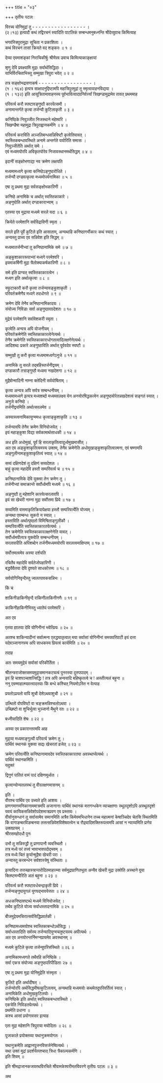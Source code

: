 +++
title = "०३"

+++
तृतीयः पटलः  


विरच्य योनिमुद्रां तु - - - - - - - - - - - - - - - - - ।  
(२।१३) इत्यादौ कथं तद्विरचनं स्यादिति पाटलिकं सम्बन्धमनुबध्नन्ति श्रीदेव्युवाच किमित्याह  

भगवंस्त्रिपुरामुद्राः सूचिता न प्रकाशिताः ।  
कथं विरचनं तासां क्रियते वद शङ्करः ॥ १ ॥  

देव्या एवमाशङ्कां निराचिकीर्षुः श्रीभैरव उवाच किमित्याकाङ्क्षायां  

शृणु देवि प्रवक्ष्यामि मुद्राः सर्वार्थसिद्धिदाः ।  
याभिर्विरचिताभिस्तु सम्मुखा त्रिपुरा भवेत् ॥ २ ॥  

तत्र सङ्क्षोभद्रावणाकर्ष - - - - - - - - - - - - - - - - - ।  
(१ । १६४) इत्यत्र साक्षादनुद्दिष्टामपि महात्रिपुरमुद्रां तु स्मृत्वावाहनविद्यया ।  
(१ । १३२) इति आसूत्रितामावाहनस्य पूर्वभावित्वादग्रनिर्वर्त्त्यां त्रिखण्डामुद्रामेव तावत् प्रथममाह  

परिवर्त्य करौ स्पष्टावङ्गुष्ठौ कारयेत्समौ ।  
अनामान्तर्गते कृत्वा तर्जन्यौ कुटिलाकृती ॥ ३ ॥  

कनिष्ठिके नियुञ्जीत निजस्थाने महेश्वरि ।  
त्रिखण्डैषा महामुद्रा त्रिपुराह्वानकर्मणि ॥ ४ ॥  

परिवर्त्य कराविति अञ्जलिबन्धसन्निविष्टौ कृत्वेतियावत् ।  
स्वस्तिकबन्धावस्थिते अनामे अन्तर्गते ययोरिति समासः ।  
नियुञ्जीतेति अर्थात् समे ।  
एवं मध्यमयोरपि अविकृतयोरेव निजावस्थानमर्थसिद्धम् ॥ ४ ॥  

इदानीं सङ्क्षोभणाद्या नव क्रमेण लक्षयति  

मध्यमामध्यगे कृत्वा कनिष्ठेऽङ्गुष्ठरोधिते ।  
तर्जन्यौ दण्डवत्कृत्वा मध्यमोपर्यनामिका ॥ ५ ॥  

एषा तु प्रथमा मुद्रा सर्वसङ्क्षोभकारिणी ।  

कनिष्ठे अनामिके च अर्थात् स्वस्तिकाकारे ।  
अङ्गुष्ठेति अर्थात् दण्डाकाराभ्याम् ॥  

एतस्या एव मुद्राया मध्यमे सरले यदा ॥ ६ ॥  

क्रियेते परमेशानि सर्वविद्राविणी स्मृता ।  

सरले इति पूर्वे कुटिले इति आसाताम्, अन्यथाहि कनिष्ठागर्भीकारः कथं स्यात् ।  
अन्यस्तु प्राच्य एव सन्निवेश इति सिद्धम् ॥  

मध्यमातर्जनीभ्यां तु कनिष्ठानामिके समे ॥ ७ ॥  

अङ्कुशाकाररूपाभ्यां मध्यगे परमेश्वरि ।  
इयमाकर्षिणी मुद्रा त्रैलोक्याकर्षकारिणी ॥ ८ ॥  



समे इति प्राग्वत् स्वस्तिकाकारत्वेन ।  
मध्यग इति अर्थात्कृत्वा ॥ ८ ॥  

स्फुटाकारौ करौ कृत्वा तर्जन्यावङ्कुशाकृती ।  
परिवर्तक्रमेणैव मध्यगे तदधोगते ॥ ९ ॥  

क्रमेण देवि तेनैव कनिष्ठानामिकादयः ।  
संयोज्य निविडाः सर्वा अङ्गुष्ठावग्रदेशतः ॥ १० ॥  

मुद्रेयं परमेशानि सर्वावेशकरी स्मृता ।  

कृत्वेति अन्यत्र अपि योजनीयम् ।  
परिवर्तक्रमेणेति स्वस्तिकाकारत्वेनेत्यर्थः ।  
तेनैव क्रमेणेति स्वस्तिकाकाराधोगतत्वादिलक्षणेनेत्यर्थः ।  
आदिशब्दः प्रकारे अङ्गुष्ठाविति अर्थात् पूर्ववदेव स्पष्टौ ॥  

सम्मुखौ तु करौ कृत्वा मध्यमामध्यगेऽनुजे ॥ ११ ॥  

अनामिके तु सरले तद्बहिस्तर्जनीद्वयम् ।  
दण्डाकारौ तत्राङ्गुष्ठौ मध्यमा नखदेशगा ॥ १२ ॥  

मुद्रैषोन्मादिनी नाम्ना क्लेदिनी सर्वयोषिताम् ।  

कृत्वा अन्यत्र अपि सर्वत्र सम्बन्धनीयम् ।  
मध्यमामध्यगे इत्यत्र मध्यशब्दो मध्यमवलक्ष्य येन अनयोरषिद्धकत्वेन अङ्गुष्ठयोरेतन्नखदेशत्वं सङ्गतं स्यात् ।  
अनुजे कनिष्ठे ।  
तर्जनीद्वयमिति अर्थात्सरलमेव ॥  

अस्यास्त्वनामिकायुग्ममधः कृत्वाङ्कुशाकृति ॥ १३ ॥  

तर्जन्यावपि तेनैव क्रमेण विनियोजयेत् ।  
इयं महाङ्कुशा विद्या सर्वकामार्थसाधकी ॥ १४ ॥  



अध इति अधोमुखं, पूर्वं हि सरलाकृतित्वादूर्ध्वमुखमासीत् ।  
अत एव अङ्कुशाकृतित्वमस्य उक्तम्, तेनैव क्रमेणेति अधोमुखाङ्कुशाकृतित्वात्मना, एवं षष्णामपि अङ्गुलीनामङ्कुशाकृतित्वं स्यात् ॥ १४ ॥  

सव्यं दक्षिणदेशं तु दक्षिणं सव्यदेशतः ।  
बाहुं कृत्वा महादेवि हस्तौ सम्परिवर्त्य च ॥ १५ ॥  

कनिष्ठानामिके देवि युक्त्वा तेन क्रमेण तु ।  
तर्जनीभ्यां समाक्रान्ते सर्वोर्ध्वमपि मध्यमे ॥ १६ ॥  

अङ्गुष्ठौ तु महेशानि कारयेत्सरलावपि ।  
इयं सा खेचरी नाम्ना मुद्रा सर्वोत्तमा प्रिये ॥ १७ ॥  

सव्यमिति वाममाकृतिक्रियापेक्षया हस्तौ सम्परिवर्त्येति योज्यम् ।  
अन्यथा एवम्बन्धः सुकरो न स्यात् ।  
हस्ताविति अर्थात्पृष्ठतो विमिश्रिताङ्गुलीकौ ।  
सम्परिवर्त्येति स्वस्तिकाकारतयेत्यर्थः ।  
तेन क्रमेणेति स्वस्तिकाकारलक्षणेनेति यावत् ।  
सर्वोर्ध्वमपीत्यत्र युक्त्वेति सम्बन्धनीयम् ।  
सरलावपीति अपिशब्देन तर्जनीमध्यमयोरपि सरलत्वमाक्षिप्तम् ॥ १७ ॥  

सर्वोत्तमत्वमेव अस्या दर्शयति  

रचितैव महादेवि सर्वतेजोपहारिणी ।  
बद्धयैवैतया देवि दृश्यते साधकोत्तमः ॥ १८ ॥  

सर्वयोगिनिवृन्दैस्तु ज्वलत्पावकसन्निभः ।  

किं च  

शाकिनीडाकिनीवृन्दै राकिणीलाकिनीगणैः ॥ १९ ॥  

काकिनीहाकिनीभिस्तु ध्यातेयं परमेश्वरि ।  

अत एव  

एतया ज्ञातया देवि योगिनीनां भवेत्प्रियः ॥ २० ॥  

अतश्च शाकिन्यादीनां सर्वात्मना एतद्ध्यातृत्वात् मया सर्वासां योगिनीनां समयपरिपाटी इयं दत्ता यदेवञ्जानानस्य अपि साधकस्य प्रियत्वं कार्यमिति ॥ २० ॥  

तदाह  

अतः समयमुद्रेयं सर्वासां परिकीर्तिता ।  

श्रीतन्त्रराजोक्तसमयमुद्रासमानकट्यत्वं पुनरस्या दुरुपपादम् ।  
इयं हि चाशपञ्चाशत्सिद्धिः ! तत्र अपि अन्वयादि बहिष्कृतत्वे च ! अस्तीत्यलं बहुना ॥  
ननु एवम्माहात्म्यवत्त्वादस्याः किं बन्धे कश्चित् नियमोऽस्ति न वेत्याह  

प्रयतोऽप्रयतो वापि शुचौ देशेऽथवाशुचौ ॥ २१ ॥  

उत्थितो वोपविष्टो वा चङ्क्रमन्निश्चलोऽथवा ।  
उच्छिष्टो वा शुचिर्भूत्वा भुञ्जानो मैथुने रतः ॥ २२ ॥  

बध्नीयादिति शेषः ॥ २२ ॥  

अस्या एव प्रकारान्तरमपि आह  

मुद्राया मध्यमाङ्गुल्यौ परिवर्त्य क्रमेण तु ।  
पार्थिवं स्थानकं युक्त्वा सद्यः खेचरतां व्रजेत् ॥ २३ ॥  

क्रमेण परिवर्त्येति कनिष्ठानामावदेव स्वस्तिकाकारतया अवस्थाप्येत्यर्थः ।  
पार्थिवं स्थानकमिति ।  
यदुक्तं  

द्विगुणं पातितं वामं पादं दक्षिणमूर्ध्वतः ।  

कृत्वान्योन्यतलस्थं तु वीरलक्षणमासनम् ॥  

इति ।  
वीरश्च पार्थिव एव उच्यते इति आशयः ।  
प्राणगमागमनिकानाममात्रमपि अजानानाः पार्थिवं स्थानकं मत्तगन्धकेन व्याचक्षाणाः स्थूलदृशोऽपि अस्थूलदृशो यवयं कायिकसन्निवेशोपदेशमात्रप्रवण एव प्रस्तावः ।  
वीर्यानुसन्धानं तु सर्वासामेव समानमिति अत्रैव किमेवमभिधानेन तच्च महात्मनां केषाञ्चिदेव चेतसि स्थितमिति किं वागाडम्बरविडम्बनया तत्तत्सन्निवेशविशेषवत्त्वेन च रौद्र्यादिशक्तिरूपत्वमपि आसां न न्याय्यमिति प्रागेव उक्तप्रायम् ।  
श्रीरसमहोदधौ पुनः  

उभौ तु सन्निरुद्धौ तु प्राणापानौ व्यवस्थितौ ।  
तत्र मध्ये परं तत्त्वं भावाभावपदोद्भवम् ॥  
तत्र मध्ये चितं कुर्यान्मुद्रैषा खेचरी परा ।  
अन्यास्तु करबन्धेन सर्वशास्त्रेषु संस्थिताः ॥  

इत्यादिना तत्तच्छास्त्रान्तरोदितमाहात्म्या सर्वमुद्राप्राणितभूता अन्यैव खेचरी मुद्रा उक्तेति अस्थाने वूया क्लिष्टमन्यैरिति अलं बहुना ॥ २३ ॥  

परिवर्त्य करौ स्पष्टावर्धचन्द्राकृती प्रिये ।  
तर्जन्यङ्गुष्ठयुगलं युगपद्भावयेत्ततः ॥ २४ ॥  

अधःकनिष्ठावष्टब्धे मध्यमे विनियोजयेत् ।  
तथैव कुटिले योज्य सर्वाधस्तादनामिके ॥ २५ ॥  

बीजमुद्रेयमचिरात्सर्वसिद्धिप्रवर्तकी ।  

कनिष्ठामध्यमयोश्च स्वस्तिकाबन्धोऽर्थसिद्धः ।  
सर्वाधस्तादिति सर्वस्य तर्जन्यादियुग्मचतुष्टयस्य अपीत्यर्थः ।  
अत एव अनयोरन्तर्निमग्नप्रायमेव अवस्थानम् ॥  

मध्यमे कुटिले कृत्वा तर्जन्युपरिसंस्थिते ॥ २६ ॥  

अनामिकामध्यगते तथैवहि कनिष्ठिके ।  
सर्वा एकत्र संयोज्या अङ्गुष्ठपरिपीडिताः २७ ॥  

एषा तु प्रथमा मुद्रा योनिमुद्रेति संस्मृता ।  

कुलिटे इति अर्थादीषत् ।  
तर्जन्योरपि अर्थसिद्धमीषत्कुटिलत्वम्, अन्यथाहि मध्यमयोः कथमेतदुपरिवर्तित्वं स्यात् ।  
अनामिकेति अधोमुखकुटिलयोः ।  
कनिष्ठिके इति अर्थात् स्वस्तिकबन्धावस्थिते ।  
एकत्रेति निविडतयेत्यर्थः ।  
प्रथमेति प्रधाना ॥  
कश्च आसां प्रयोगावसर इत्याह  

एता मुद्रा महेशानि त्रिपुराया मयोदिताः ॥ २८ ॥  

पूजाकाले प्रयोक्तव्या यथानुक्रमयोगतः ।  

यथानुक्रमेति आह्वानपूजनविसर्जनेष्वित्यर्थः ।  
यथा उक्तं मुद्रां प्रदर्शयेत्पश्चात् त्रिधा त्रैकाल्यकर्मणि ।  
इति शिवम् ॥  

इति श्रीमद्राजानकजयरथविरचिते श्रीवामकेश्वरीमतविवरणे तृतीयः पटलः ॥ ३ ॥  


अथ  

